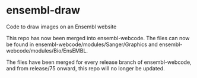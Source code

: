 ensembl-draw
============

Code to draw images on an Ensembl website

This repo has now been merged into ensembl-webcode.
The files can now be found in ensembl-webcode/modules/Sanger/Graphics and ensembl-webcode/modules/Bio/EnsEMBL.

The files have been merged for every release branch of ensembl-webcode, and from release/75 onward, this repo will no longer be updated.
